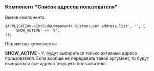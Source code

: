 ### Компонент "Список адресов пользователя"

Вызов компонента
```
$APPLICATION->IncludeComponent('custom:user.address.list', '', [
    'SHOW_ACTIVE' => 'Y',
]);
```
Параметры компонента:

**SHOW_ACTIVE** - Y, будут выбираться только активные адреса пользователя.
Если вообще не передавать такой аргумент, то будут выводиться все адреса текущего пользователя.